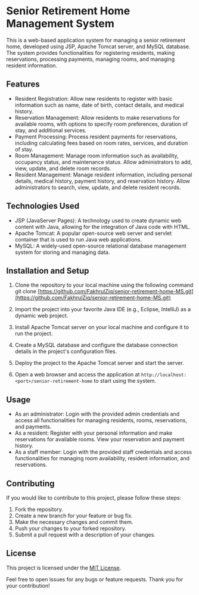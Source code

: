 # Senior Retirement Home Management System

This is a web-based application system for managing a senior retirement home, developed using JSP, Apache Tomcat server, and MySQL database. The system provides functionalities for registering residents, making reservations, processing payments, managing rooms, and managing resident information.

## Features

- Resident Registration: Allow new residents to register with basic information such as name, date of birth, contact details, and medical history.
- Reservation Management: Allow residents to make reservations for available rooms, with options to specify room preferences, duration of stay, and additional services.
- Payment Processing: Process resident payments for reservations, including calculating fees based on room rates, services, and duration of stay.
- Room Management: Manage room information such as availability, occupancy status, and maintenance status. Allow administrators to add, view, update, and delete room records.
- Resident Management: Manage resident information, including personal details, medical history, payment history, and reservation history. Allow administrators to search, view, update, and delete resident records.

## Technologies Used

- JSP (JavaServer Pages): A technology used to create dynamic web content with Java, allowing for the integration of Java code with HTML.
- Apache Tomcat: A popular open-source web server and servlet container that is used to run Java web applications.
- MySQL: A widely-used open-source relational database management system for storing and managing data.

## Installation and Setup

1. Clone the repository to your local machine using the following command
git clone [https://github.com/FakhrulZiq/senior-retirement-home-MS.git](https://github.com/FakhrulZiq/senior-retirement-home-MS.git)

2. Import the project into your favorite Java IDE (e.g., Eclipse, IntelliJ) as a dynamic web project.

3. Install Apache Tomcat server on your local machine and configure it to run the project.

4. Create a MySQL database and configure the database connection details in the project's configuration files.

5. Deploy the project to the Apache Tomcat server and start the server.

6. Open a web browser and access the application at `http://localhost:<port>/senior-retirement-home` to start using the system.

## Usage

- As an administrator: Login with the provided admin credentials and access all functionalities for managing residents, rooms, reservations, and payments.
- As a resident: Register with your personal information and make reservations for available rooms. View your reservation and payment history.
- As a staff member: Login with the provided staff credentials and access functionalities for managing room availability, resident information, and reservations.

## Contributing

If you would like to contribute to this project, please follow these steps:

1. Fork the repository.
2. Create a new branch for your feature or bug fix.
3. Make the necessary changes and commit them.
4. Push your changes to your forked repository.
5. Submit a pull request with a description of your changes.

## License

This project is licensed under the [MIT License](https://opensource.org/license/mit/).

Feel free to open issues for any bugs or feature requests. Thank you for your contribution!



